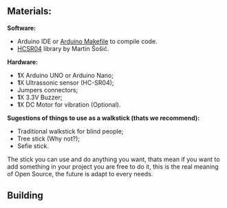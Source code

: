 ## Materials:
**Software:**

- Arduino IDE or [Arduino Makefile](https://github.com/sudar/arduino-makefile) to compile code.
- [HCSR04](https://github.com/Martinsos/arduino-lib-hc-sr04) library by Martin Šošić.

**Hardware:**

- **1**X Arduino UNO or Arduino Nano;
- **1**X Ultrassonic sensor (HC-SR04);
- Jumpers connectors;
- **1**X 3.3V Buzzer;
- **1**X DC Motor for vibration (Optional).

**Sugestions of things to use as a walkstick (thats we recommend):**

- Traditional walkstick for blind people;
- Tree stick (Why not?);
- Sefie stick.

The stick you can use and do anything you want, thats mean if you want to add 
something in your project you are free to do it, this is the real meaning
of Open Source, the future is adapt to every needs.

## Building
